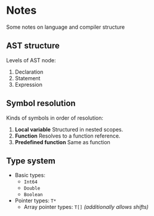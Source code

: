 # Notes
Some notes on language and compiler structure

## AST structure
Levels of AST node:
1. Declaration
2. Statement
3. Expression

## Symbol resolution
Kinds of symbols in order of resolution:
1. **Local variable**
Structured in nested scopes.
2. **Function**
Resolves to a function reference.
3. **Predefined function**
Same as function

## Type system
* Basic types:
   * `Int64`
   * `Double`
   * `Boolean`
* Pointer types: `T*`
   * Array pointer types: `T[]` _(additionally allows shifts)_